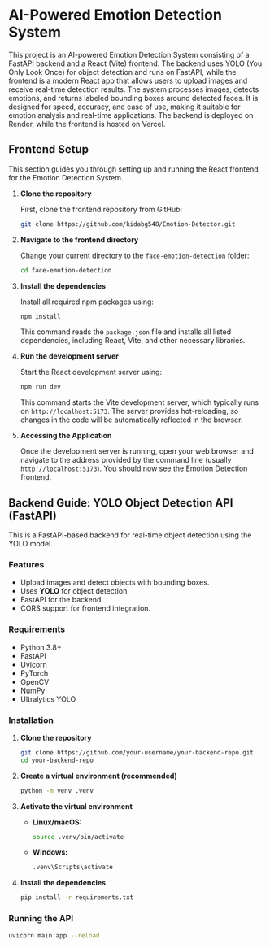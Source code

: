 # AI-Powered Emotion Detection System

This project is an AI-powered Emotion Detection System consisting of a FastAPI backend and a React (Vite) frontend. The backend uses YOLO (You Only Look Once) for object detection and runs on FastAPI, while the frontend is a modern React app that allows users to upload images and receive real-time detection results. The system processes images, detects emotions, and returns labeled bounding boxes around detected faces. It is designed for speed, accuracy, and ease of use, making it suitable for emotion analysis and real-time applications. The backend is deployed on Render, while the frontend is hosted on Vercel.

## Frontend Setup

This section guides you through setting up and running the React frontend for the Emotion Detection System.

1.  **Clone the repository**

    First, clone the frontend repository from GitHub:

    ```sh
    git clone https://github.com/kidabg548/Emotion-Detector.git
    ```

2.  **Navigate to the frontend directory**

    Change your current directory to the `face-emotion-detection` folder:

    ```sh
    cd face-emotion-detection
    ```

3.  **Install the dependencies**

    Install all required npm packages using:

    ```sh
    npm install
    ```

    This command reads the `package.json` file and installs all listed dependencies, including React, Vite, and other necessary libraries.

4.  **Run the development server**

    Start the React development server using:

    ```sh
    npm run dev
    ```

    This command starts the Vite development server, which typically runs on `http://localhost:5173`. The server provides hot-reloading, so changes in the code will be automatically reflected in the browser.

5.  **Accessing the Application**

    Once the development server is running, open your web browser and navigate to the address provided by the command line (usually `http://localhost:5173`). You should now see the Emotion Detection frontend.

## Backend Guide: YOLO Object Detection API (FastAPI)

This is a FastAPI-based backend for real-time object detection using the YOLO model.

### Features

*   Upload images and detect objects with bounding boxes.
*   Uses **YOLO** for object detection.
*   FastAPI for the backend.
*   CORS support for frontend integration.

### Requirements

*   Python 3.8+
*   FastAPI
*   Uvicorn
*   PyTorch
*   OpenCV
*   NumPy
*   Ultralytics YOLO

### Installation

1.  **Clone the repository**

    ```sh
    git clone https://github.com/your-username/your-backend-repo.git
    cd your-backend-repo
    ```

2.  **Create a virtual environment (recommended)**

    ```sh
    python -m venv .venv
    ```

3.  **Activate the virtual environment**

    *   **Linux/macOS:**

        ```sh
        source .venv/bin/activate
        ```

    *   **Windows:**

        ```sh
        .venv\Scripts\activate
        ```

4.  **Install the dependencies**

    ```sh
    pip install -r requirements.txt
    ```

### Running the API

```sh
uvicorn main:app --reload
